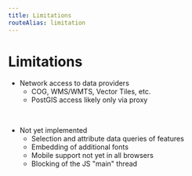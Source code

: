 ```yaml
---
title: Limitations
routeAlias: limitation
---
```


# Limitations

- Network access to data providers
  - COG, WMS/WMTS, Vector Tiles, etc.
  - PostGIS access likely only via proxy

<br />

<div v-click>

- Not yet implemented
  - Selection and attribute data queries of features
  - Embedding of additional fonts
  - Mobile support not yet in all browsers
  - Blocking of the JS "main" thread

</div>
